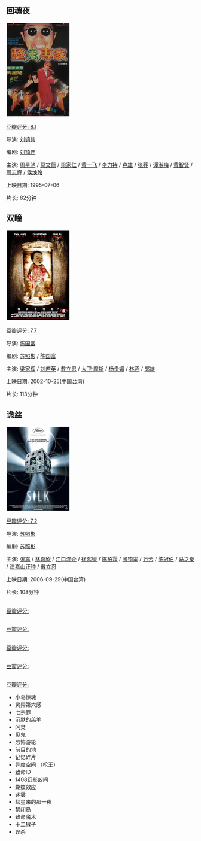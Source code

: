 

## 回魂夜

![image-20240512090428677](./jingsong/image-20240512090428677.png)

[豆瓣评分: 8.1](https://movie.douban.com/subject/1299765/)

导演: [刘镇伟](https://movie.douban.com/celebrity/1274431/)

编剧: [刘镇伟](https://movie.douban.com/celebrity/1274431/)

主演: [周星驰](https://movie.douban.com/celebrity/1048026/) / [莫文蔚](https://movie.douban.com/celebrity/1018248/) / [梁家仁](https://movie.douban.com/celebrity/1008125/) / [黄一飞](https://movie.douban.com/celebrity/1301215/) / [李力持](https://movie.douban.com/celebrity/1274246/) / [卢雄](https://movie.douban.com/celebrity/1377025/) / [张莽](https://movie.douban.com/celebrity/1305232/) / [谭淑梅](https://movie.douban.com/celebrity/1337283/) / [黄智贤](https://movie.douban.com/celebrity/1315071/) / [周志辉](https://movie.douban.com/celebrity/1343510/) / [侯焕玲](https://movie.douban.com/celebrity/1275424/)

上映日期: 1995-07-06

片长: 82分钟

## 双瞳

![image-20240512090607914](./jingsong/image-20240512090607914.png)

[豆瓣评分: 7.7](https://movie.douban.com/subject/1305046/)

导演: [陈国富](https://movie.douban.com/celebrity/1075862/)

编剧: [苏照彬](https://movie.douban.com/celebrity/1274731/) / [陈国富](https://movie.douban.com/celebrity/1075862/)

主演: [梁家辉](https://movie.douban.com/celebrity/1118167/) / [刘若英](https://movie.douban.com/celebrity/1041007/) / [戴立忍](https://movie.douban.com/celebrity/1023718/) / [大卫·摩斯](https://movie.douban.com/celebrity/1027810/) / [杨贵媚](https://movie.douban.com/celebrity/1165442/) / [林涵](https://movie.douban.com/celebrity/1331802/) / [郎雄](https://movie.douban.com/celebrity/1274507/)

上映日期: 2002-10-25(中国台湾)

片长: 113分钟

## 诡丝

![image-20240512090343472](./jingsong/image-20240512090343472.png)

[豆瓣评分: 7.2](https://movie.douban.com/subject/1780168/)

导演: [苏照彬](https://movie.douban.com/celebrity/1274731/)

编剧: [苏照彬](https://movie.douban.com/celebrity/1274731/)

主演: [张震](https://movie.douban.com/celebrity/1077991/) / [林嘉欣](https://movie.douban.com/celebrity/1204410/) / [江口洋介](https://movie.douban.com/celebrity/1088015/) / [徐熙媛](https://movie.douban.com/celebrity/1027645/) / [陈柏霖](https://movie.douban.com/celebrity/1211987/) / [张钧甯](https://movie.douban.com/celebrity/1257882/) / [万芳](https://movie.douban.com/celebrity/1325657/) / [陈冠伯](https://movie.douban.com/celebrity/1221966/) / [马之秦](https://movie.douban.com/celebrity/1323221/) / [津嘉山正种](https://movie.douban.com/celebrity/1156488/) / [戴立忍](https://movie.douban.com/celebrity/1023718/)

上映日期: 2006-09-29(中国台湾)

片长: 108分钟

## 

[豆瓣评分: ]()

## 

[豆瓣评分: ]()

## 

[豆瓣评分: ]()

## 

[豆瓣评分: ]()

## 

[豆瓣评分: ]()

- 小岛惊魂
- 灵异第六感
- 七宗罪
- 沉默的羔羊
- 闪灵
- 见鬼
- 恐怖游轮
- 前目的地
- 记忆碎片
- 异度空间    （枪王）
- 致命ID
- 1408幻影凶间
- 蝴蝶效应
- 迷雾
- 彗星来的那一夜
- 禁闭岛
- 致命魔术
- 十二猴子
- 误杀